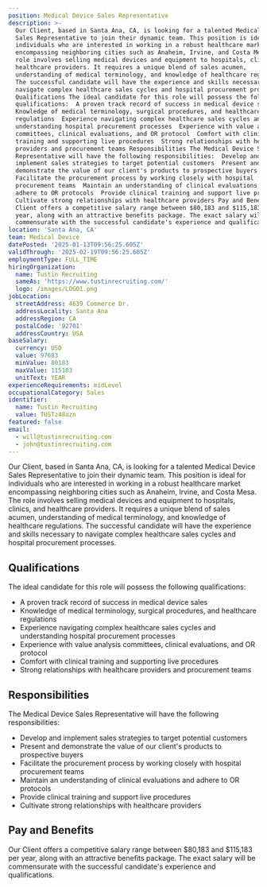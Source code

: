```yaml
---
position: Medical Device Sales Representative
description: >-
  Our Client, based in Santa Ana, CA, is looking for a talented Medical Device
  Sales Representative to join their dynamic team. This position is ideal for
  individuals who are interested in working in a robust healthcare market
  encompassing neighboring cities such as Anaheim, Irvine, and Costa Mesa. The
  role involves selling medical devices and equipment to hospitals, clinics, and
  healthcare providers. It requires a unique blend of sales acumen,
  understanding of medical terminology, and knowledge of healthcare regulations.
  The successful candidate will have the experience and skills necessary to
  navigate complex healthcare sales cycles and hospital procurement processes.
  Qualifications The ideal candidate for this role will possess the following
  qualifications:  A proven track record of success in medical device sales 
  Knowledge of medical terminology, surgical procedures, and healthcare
  regulations  Experience navigating complex healthcare sales cycles and
  understanding hospital procurement processes  Experience with value analysis
  committees, clinical evaluations, and OR protocol  Comfort with clinical
  training and supporting live procedures  Strong relationships with healthcare
  providers and procurement teams Responsibilities The Medical Device Sales
  Representative will have the following responsibilities:  Develop and
  implement sales strategies to target potential customers  Present and
  demonstrate the value of our client's products to prospective buyers 
  Facilitate the procurement process by working closely with hospital
  procurement teams  Maintain an understanding of clinical evaluations and
  adhere to OR protocols  Provide clinical training and support live procedures 
  Cultivate strong relationships with healthcare providers Pay and Benefits Our
  Client offers a competitive salary range between $80,183 and $115,183 per
  year, along with an attractive benefits package. The exact salary will be
  commensurate with the successful candidate's experience and qualifications.
location: 'Santa Ana, CA'
team: Medical Device
datePosted: '2025-01-13T09:56:25.605Z'
validThrough: '2025-02-19T09:56:25.605Z'
employmentType: FULL_TIME
hiringOrganization:
  name: Tustin Recruiting
  sameAs: 'https://www.tustinrecruiting.com/'
  logo: /images/LOGO1.png
jobLocation:
  streetAddress: 4639 Commerce Dr.
  addressLocality: Santa Ana
  addressRegion: CA
  postalCode: '92701'
  addressCountry: USA
baseSalary:
  currency: USD
  value: 97683
  minValue: 80183
  maxValue: 115183
  unitText: YEAR
experienceRequirements: midLevel
occupationalCategory: Sales
identifier:
  name: Tustin Recruiting
  value: TUSTz48azn
featured: false
email:
  - will@tustinrecruiting.com
  - john@tustinrecruiting.com
---
```




Our Client, based in Santa Ana, CA, is looking for a talented Medical Device Sales Representative to join their dynamic team. This position is ideal for individuals who are interested in working in a robust healthcare market encompassing neighboring cities such as Anaheim, Irvine, and Costa Mesa. The role involves selling medical devices and equipment to hospitals, clinics, and healthcare providers. It requires a unique blend of sales acumen, understanding of medical terminology, and knowledge of healthcare regulations. The successful candidate will have the experience and skills necessary to navigate complex healthcare sales cycles and hospital procurement processes.

## Qualifications

The ideal candidate for this role will possess the following qualifications:

- A proven track record of success in medical device sales
- Knowledge of medical terminology, surgical procedures, and healthcare regulations
- Experience navigating complex healthcare sales cycles and understanding hospital procurement processes
- Experience with value analysis committees, clinical evaluations, and OR protocol
- Comfort with clinical training and supporting live procedures
- Strong relationships with healthcare providers and procurement teams

## Responsibilities

The Medical Device Sales Representative will have the following responsibilities:

- Develop and implement sales strategies to target potential customers
- Present and demonstrate the value of our client's products to prospective buyers
- Facilitate the procurement process by working closely with hospital procurement teams
- Maintain an understanding of clinical evaluations and adhere to OR protocols
- Provide clinical training and support live procedures
- Cultivate strong relationships with healthcare providers

## Pay and Benefits

Our Client offers a competitive salary range between $80,183 and $115,183 per year, along with an attractive benefits package. The exact salary will be commensurate with the successful candidate's experience and qualifications.
